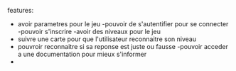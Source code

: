features:
- avoir parametres pour le jeu
-pouvoir de s'autentifier pour se connecter
-pouvoir s'inscrire
-avoir des niveaux pour le jeu
- suivre une carte pour que l'utilisateur reconnaitre son niveau
- pouvroir reconnaitre si sa reponse est juste ou fausse
-pouvoir acceder a une documentation pour mieux s'informer
- 
